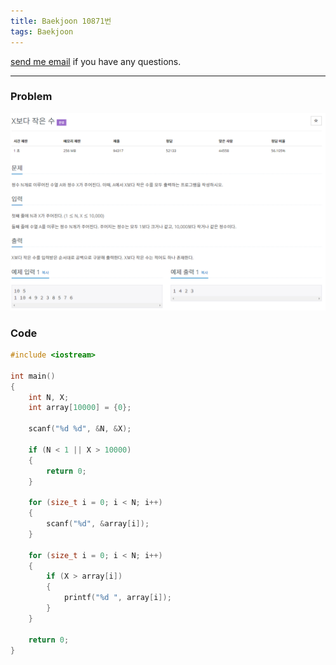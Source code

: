 ```yaml
---
title: Baekjoon 10871번
tags: Baekjoon
---
```


[send me email](mailto:jewel7492@gmail.com) if you have any questions.

<!--more-->

---
### Problem  
   
![그림1](/assets/Baekjoon/10871/1.PNG)  

### Code  
```cpp
#include <iostream>

int main()
{
    int N, X;
    int array[10000] = {0};

    scanf("%d %d", &N, &X);

    if (N < 1 || X > 10000)
    {
        return 0;
    }

    for (size_t i = 0; i < N; i++)
    {
        scanf("%d", &array[i]);
    }

    for (size_t i = 0; i < N; i++)
    {
        if (X > array[i])
        {
            printf("%d ", array[i]);
        }
    }

    return 0;
}
```